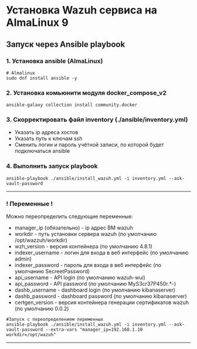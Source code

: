 # Установка Wazuh сервиса на AlmaLinux 9

## Запуск через Ansible playbook

### 1. Установка ansible (AlmaLinux)

```
# Almalinux
sudo dnf install ansible -y
```

### 2. Установка комьюнити модуля docker_compose_v2
``` 
ansible-galaxy collection install community.docker
```

### 3. Скорректировать файл inventory (./ansible/inventory.yml)
   - Указать ip адреса хостов
   - Указать путь к ключам ssh
   - Сменить логин и пароль учётной записи, по которой будет подключаться ansible

### 4. Выполнить запуск playbook

```
ansible-playbook ./ansible/install_wazuh.yml -i inventory.yml --ask-vault-password
```
---
### ! Переменные !
Можно переопределить следующие переменные:

- manager_ip (обязательно) - ip адрес ВМ wazuh
- workdir - путь установки сервера wazuh (по умолчанию /opt/wazzuh/workdir)
- wzh_version - версия контейнера (по умолчанию 4.8.1)
- indexer_username - логин для входа в веб интерфейс (по умолчанию admin)
- indexer_password - пароль для входа в веб интерфейс (по умолчанию SecreetPassword)
- api_username - API login (по умолчанию wazuh-wui)
- api_password - API password (по умолчанию MyS3cr37P450r.*-)
- dashb_username - dashboard login (по умолчанию kibanaserver)
- dashb_password - dashboard password (по умолчанию kibanaserver)
- certgen_version - версия контейнера генерации сертификатов wazuh (по умолчанию 0.0.2)

```
#Запуск с переопределением переменных
ansible-playbook ./ansible/install_wazuh.yml -i inventory.yml --ask-vault-password --extra-vars "manager_ip=192.168.1.10 workdir=/opt/wazuh"
```
---